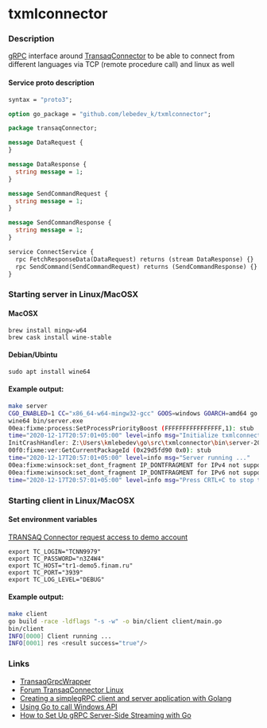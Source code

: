 # txmlconnector

### Description

[gRPC](https://grpc.io/) interface around 
[TransaqConnector](https://www.finam.ru/howtotrade/tconnector/)
to be able to connect from different languages via TCP (remote procedure call) and linux as well 

#### Service proto description

```protobuf
syntax = "proto3";

option go_package = "github.com/lebedev_k/txmlconnector";

package transaqConnector;

message DataRequest {
}

message DataResponse {
  string message = 1;
}

message SendCommandRequest {
  string message = 1;
}

message SendCommandResponse {
  string message = 1;
}

service ConnectService {
  rpc FetchResponseData(DataRequest) returns (stream DataResponse) {}
  rpc SendCommand(SendCommandRequest) returns (SendCommandResponse) {}
}
```

### Starting server in Linux/MacOSX
#### MacOSX

```shell
brew install mingw-w64 
brew cask install wine-stable
```
#### Debian/Ubintu

```shell
sudo apt install wine64
```

#### Example output:
```bash
make server
CGO_ENABLED=1 CC="x86_64-w64-mingw32-gcc" GOOS=windows GOARCH=amd64 go build -race -ldflags "-s -w" -o bin/server.exe server/main.go
wine64 bin/server.exe
00ea:fixme:process:SetProcessPriorityBoost (FFFFFFFFFFFFFFFF,1): stub
time="2020-12-17T20:57:01+05:00" level=info msg="Initialize txmlconnector"
InitCrashHandler: Z:\Users\kmlebedev\go\src\txmlconnector\bin\server-201217-205701.mdmp
00f0:fixme:ver:GetCurrentPackageId (0x29d5fd90 0x0): stub
time="2020-12-17T20:57:01+05:00" level=info msg="Server running ..."
00ea:fixme:winsock:set_dont_fragment IP_DONTFRAGMENT for IPv4 not supported in this platform
00ea:fixme:winsock:set_dont_fragment IP_DONTFRAGMENT for IPv6 not supported in this platform
time="2020-12-17T20:57:01+05:00" level=info msg="Press CRTL+C to stop the server..."
```
### Starting client in Linux/MacOSX

#### Set environment variables
[TRANSAQ Connector request access to demo account](https://www.finam.ru/howtotrade/tconnector00002/?program=Transaq%20Connector)

```
export TC_LOGIN="TCNN9979"
export TC_PASSWORD="n3Z4W4"
export TC_HOST="tr1-demo5.finam.ru"
export TC_PORT="3939"
export TC_LOG_LEVEL="DEBUG"
```

#### Example output:
```bash
make client
go build -race -ldflags "-s -w" -o bin/client client/main.go
bin/client
INFO[0000] Client running ...                           
INFO[0001] res <result success="true"/> 
```

### Links
 - [TransaqGrpcWrapper](https://github.com/ivanantipin/transaqgrpc)
 - [Forum TransaqConnector Linux ](https://forum.finam.ru/posts/t109457-TransaqConnector-Linux)
 - [Creating a simplegRPC client and server application with Golang](http://www.inanzzz.com/index.php/post/fczr/creating-a-simple-grpc-client-and-server-application-with-golang)
 - [Using Go to call Windows API](https://medium.com/@justen.walker/breaking-all-the-rules-using-go-to-call-windows-api-2cbfd8c79724)
 - [How to Set Up gRPC Server-Side Streaming with Go](https://www.freecodecamp.org/news/grpc-server-side-streaming-with-go/)